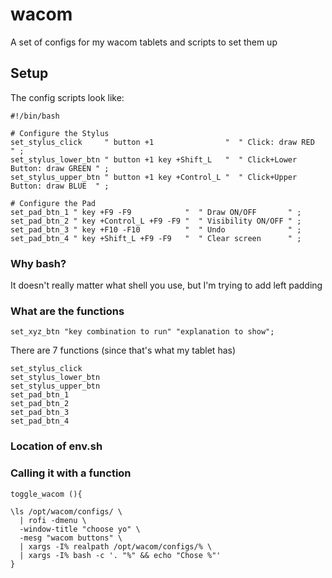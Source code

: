 # wacom

A set of configs for my wacom tablets and scripts to set them up

## Setup

The config scripts look like:

```shell
#!/bin/bash

# Configure the Stylus
set_stylus_click     " button +1                "  " Click: draw RED                " ;
set_stylus_lower_btn " button +1 key +Shift_L   "  " Click+Lower Button: draw GREEN " ;
set_stylus_upper_btn " button +1 key +Control_L "  " Click+Upper Button: draw BLUE  " ;

# Configure the Pad
set_pad_btn_1 " key +F9 -F9            "  " Draw ON/OFF       " ;
set_pad_btn_2 " key +Control_L +F9 -F9 "  " Visibility ON/OFF " ;
set_pad_btn_3 " key +F10 -F10          "  " Undo              " ;
set_pad_btn_4 " key +Shift_L +F9 -F9   "  " Clear screen      " ;

```

### Why bash?

It doesn't really matter what shell you use, but I'm trying to add left padding

### What are the functions

```shell
set_xyz_btn "key combination to run" "explanation to show";
```

There are 7 functions (since that's what my tablet has)

```shell
set_stylus_click
set_stylus_lower_btn
set_stylus_upper_btn
set_pad_btn_1
set_pad_btn_2
set_pad_btn_3
set_pad_btn_4

```

### Location of env.sh

### Calling it with a function

```shell
toggle_wacom (){

\ls /opt/wacom/configs/ \
  | rofi -dmenu \
  -window-title "choose yo" \
  -mesg "wacom buttons" \
  | xargs -I% realpath /opt/wacom/configs/% \
  | xargs -I% bash -c '. "%" && echo "Chose %"'
}
```
